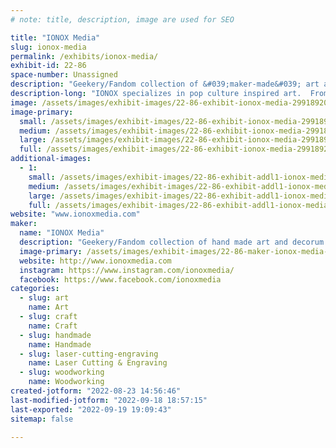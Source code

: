 ```yaml
---
# note: title, description, image are used for SEO

title: "IONOX Media"
slug: ionox-media
permalink: /exhibits/ionox-media/
exhibit-id: 22-86
space-number: Unassigned
description: "Geekery/Fandom collection of &#039;maker-made&#039; art and decorum."
description-long: "IONOX specializes in pop culture inspired art.  From sci-fi to fantasy, and even your favorite video games, we create beautiful forms of art that are sure to spark nostalgia.  We use a range of medium, from layered wood to resin,  leather to canvas, and we are always expanding and trying new things.  We love traveling all over the nation to appear at comic conventions, art festivals, and gallery showings.  Maker-Faire Orlando, is one of our home shows, and a staple for us to attend every year.  If you&#039;ve got a design you&#039;ve always dreamt of having in hand or on your wall, let us make your dream a reality."
image: /assets/images/exhibit-images/22-86-exhibit-ionox-media-299189204-582318406875763-8888364146213403508-n-large.jpg
image-primary: 
  small: /assets/images/exhibit-images/22-86-exhibit-ionox-media-299189204-582318406875763-8888364146213403508-n-small.jpg
  medium: /assets/images/exhibit-images/22-86-exhibit-ionox-media-299189204-582318406875763-8888364146213403508-n-medium.jpg
  large: /assets/images/exhibit-images/22-86-exhibit-ionox-media-299189204-582318406875763-8888364146213403508-n-large.jpg
  full: /assets/images/exhibit-images/22-86-exhibit-ionox-media-299189204-582318406875763-8888364146213403508-n-full.jpg
additional-images: 
  - 1:
    small: /assets/images/exhibit-images/22-86-exhibit-addl1-ionox-media-278790665-507694694338135-2722323029836496088-n-small.jpg
    medium: /assets/images/exhibit-images/22-86-exhibit-addl1-ionox-media-278790665-507694694338135-2722323029836496088-n-medium.jpg
    large: /assets/images/exhibit-images/22-86-exhibit-addl1-ionox-media-278790665-507694694338135-2722323029836496088-n-large.jpg
    full: /assets/images/exhibit-images/22-86-exhibit-addl1-ionox-media-278790665-507694694338135-2722323029836496088-n-full.jpg
website: "www.ionoxmedia.com"
maker: 
  name: "IONOX Media"
  description: "Geekery/Fandom collection of hand made art and decorum. Using medium such as layered wood, acrylic, resin, and fabrics."
  image-primary: /assets/images/exhibit-images/22-86-maker-ionox-media-ionox-icon-medium.jpg
  website: http://www.ionoxmedia.com
  instagram: https://www.instagram.com/ionoxmedia/
  facebook: https://www.facebook.com/ionoxmedia
categories: 
  - slug: art
    name: Art
  - slug: craft
    name: Craft
  - slug: handmade
    name: Handmade
  - slug: laser-cutting-engraving
    name: Laser Cutting & Engraving
  - slug: woodworking
    name: Woodworking
created-jotform: "2022-08-23 14:56:46"
last-modified-jotform: "2022-09-18 18:57:15"
last-exported: "2022-09-19 19:09:43"
sitemap: false

---
```

